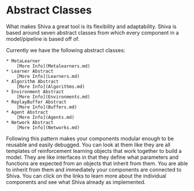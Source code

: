 # Abstract Classes

What makes Shiva a great tool is its flexibility and adaptability.  Shiva is based around seven abstract classes from which every component in a model/pipeline is based off of.

Currently we have the following abstract classes:
```
* MetaLearner
    [More Info](Metalearners.md)
* Learner Abstract
    [More Info](Learners.md)
* Algorithm Abstract 
    [More Info](Algorithms.md)
* Environment Abstract
    [More Info](Environments.md)
* ReplayBuffer Abstract 
    [More Info](Buffers.md)
* Agent Abstract 
    [More Info](Agents.md)
* Network Abstract
    [More Info](Networks.md)
```

Following this pattern makes your components modular enough to be reusable and easily debugged. You can look at them like they are all templates of reinforcement learning objects that work together to build a model. They are like interfaces in that they define what parameters and functions are expected from an objects that inherit from them. You are able to inherit from them and immediately your components are connected to Shiva. You can click on the links to learn more about the individual components and see what Shiva already as implemented.
